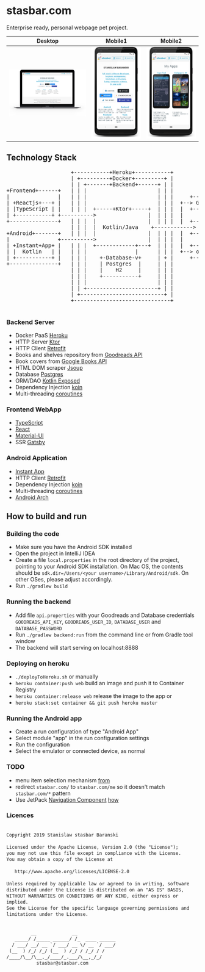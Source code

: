 # stasbar.com

Enterprise ready, personal webpage pet project.

| Desktop                                                                | Mobile1                                                                    | Mobile2                                                                    |
| ---------------------------------------------------------------------- | -------------------------------------------------------------------------- | -------------------------------------------------------------------------- |
| ![Desktop Screen](frontend/src/assets/png/MyWebsite/WebsiteFramed.png) | ![Desktop Screen](frontend/src/assets/png/MyWebsite/AndroidApp1Framed.png) | ![Desktop Screen](frontend/src/assets/png/MyWebsite/AndroidApp2Framed.png) |

## Technology Stack

<pre>
                    +-----------+Heroku+-----------+
                    | +---------+Docker+---------+ |
                    | | +-------+Backend+------+ | |
+Frontend+------+   | | |                      | | |
|               |   | | |                      | | |     +-------------+
| +Reactjs+---+ |   | | |                      | | |  +--> Google Books|
| |TypeScript | |   | | |  +-----+Ktor+-----+  | | |  |  +-------------+
| +-----------+ +---------->                |  | | |  |
+---------------+   | | |  |                |  | | |  |  +-----------+
                    | | |  |  Kotlin/Java    +------------> Goodreads|
+Android+-------+   | | |  |                |  | | |  |  +-----------+
|               +---------->                |  | | |  |
| +Instant+App+ |   | | |  +------------+---+  | | |  |  +------------+
| |  Kotlin   | |   | | |               |      | | |  +--> openlibrary|
| +-----------+ |   | | |    +-Database-v+     | + |     +------------+
+---------------+   | | |    | Postgres  |     | | |
                    | | |    |    H2     |     | | |
                    | | |    +-----------+     | | |
                    | | |                      | | |
                    | | +----------------------+ | |
                    | +--------------------------+ |
                    +------------------------------+

</pre>

### Backend Server

- Docker PaaS [Heroku](heroku.com)
- HTTP Server [Ktor](https://github.com/ktorio/ktor)
- HTTP Client [Retrofit](https://github.com/square/retrofit)
- Books and shelves repository from [Goodreads API](https://www.goodreads.com/api)
- Book covers from [Google Books API](https://developers.google.com/books)
- HTML DOM scraper [Jsoup](https://github.com/jhy/jsoup)
- Database [Postgres](https://www.postgresql.org/)
- ORM/DAO [Kotlin Exposed](https://github.com/JetBrains/Exposed)
- Dependency Injection [koin](https://github.com/InsertKoinIO/koin)
- Multi-threading [coroutines](https://github.com/Kotlin/kotlinx.coroutines)

### Frontend WebApp

- [TypeScript](https://www.typescriptlang.org/)
- [React](https://github.com/facebook/react)
- [Material-UI](https://material-ui.com/)
- SSR [Gatsby](https://www.gatsbyjs.org/)

### Android Application

- [Instant App](https://developer.android.com/topic/google-play-instant/)
- HTTP Client [Retrofit](https://github.com/square/retrofit)
- Dependency Injection [koin](https://github.com/InsertKoinIO/koin)
- Multi-threading [coroutines](https://github.com/Kotlin/kotlinx.coroutines)
- [Android Arch](https://developer.android.com/topic/libraries/architecture/)

## How to build and run

### Building the code

- Make sure you have the Android SDK installed
- Open the project in IntelliJ IDEA
- Create a file `local.properties` in the root directory of the project,
  pointing to your Android SDK installation. On Mac OS, the contents should be
  `sdk.dir=/Users/<your username>/Library/Android/sdk`. On other OSes, please
  adjust accordingly.
- Run `./gradlew build`

### Running the backend

- Add file `api.properties` with your Goodreads and Database credentials
  `GOODREADS_API_KEY`, `GOODREADS_USER_ID`, `DATABASE_USER` and
  `DATABASE_PASSWORD`
- Run `./gradlew backend:run` from the command line or from Gradle tool window
- The backend will start serving on localhost:8888

### Deploying on heroku

- `./deployToHeroku.sh`
  or manually
- `heroku container:push web` build an image and push it to Container Registry
- `heroku container:release web` release the image to the app
  or
- `heroku stack:set container && git push heroku master`

### Running the Android app

- Create a run configuration of type "Android App"
- Select module "app" in the run configuration settings
- Run the configuration
- Select the emulator or connected device, as normal

### TODO

- menu item selection mechanism
  [from](https://github.com/google/iosched/blob/65ac452d9c722c84480756ba6218d1062c8f2387/android/src/main/java/com/google/samples/apps/iosched/ui/BaseActivity.java)
- redirect `stasbar.com/` to `stasbar.com/me` so it doesn't match
  `stasbar.com/*` pattern
- Use JetPack [Navigation
  Component](https://developer.android.com/guide/navigation)
  [how](https://www.youtube.com/watch?v=JFGq0asqSuA)

### Licences

```text

Copyright 2019 Stanislaw stasbar Baranski

Licensed under the Apache License, Version 2.0 (the "License");
you may not use this file except in compliance with the License.
You may obtain a copy of the License at

   http://www.apache.org/licenses/LICENSE-2.0

Unless required by applicable law or agreed to in writing, software
distributed under the License is distributed on an "AS IS" BASIS,
WITHOUT WARRANTIES OR CONDITIONS OF ANY KIND, either express or implied.
See the License for the specific language governing permissions and
limitations under the License.


         __             __
   _____/ /_____ ______/ /_  ____ ______
  / ___/ __/ __ `/ ___/ __ \/ __ `/ ___/
 (__  ) /_/ /_/ (__  ) /_/ / /_/ / /
/____/\__/\__,_/____/_.___/\__,_/_/
           stasbar@stasbar.com
```
